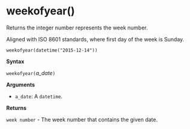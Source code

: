 # weekofyear()

Returns the integer number represents the week number.

Aligned with ISO 8601 standards, where first day of the week is Sunday.

<!-- csl -->
```
weekofyear(datetime("2015-12-14"))
```

**Syntax**

`weekofyear(`*a_date*`)`

**Arguments**

* `a_date`: A `datetime`.

**Returns**

`week number` - The week number that contains the given date.